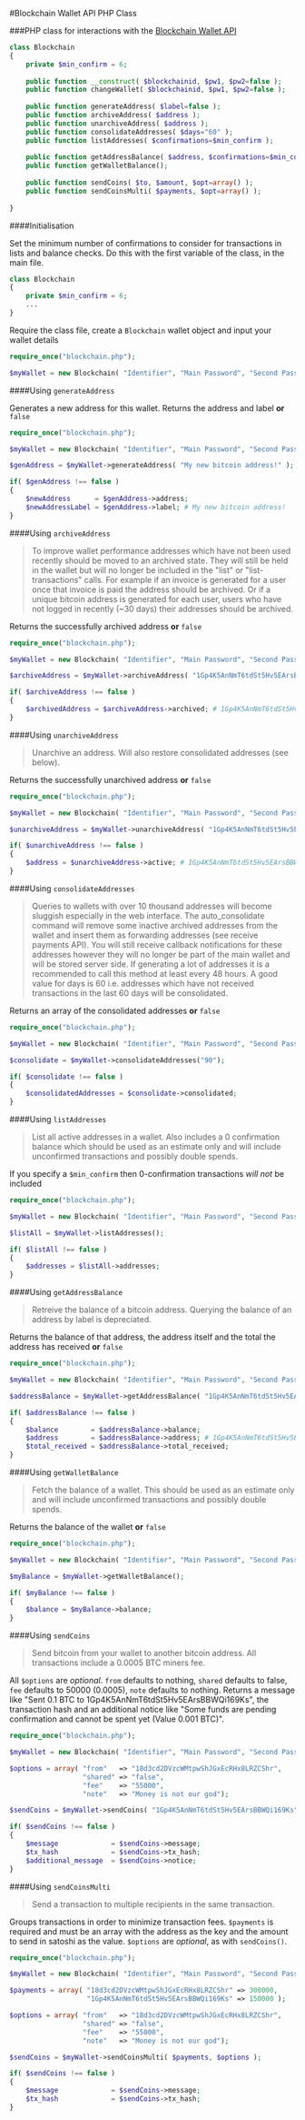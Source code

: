 #Blockchain Wallet API PHP Class

###PHP class for interactions with the [Blockchain Wallet API](https://blockchain.info/api/blockchain_wallet_api)

```php
class Blockchain
{
    private $min_confirm = 6;
    
    public function __construct( $blockchainid, $pw1, $pw2=false );
    public function changeWallet( $blockchainid, $pw1, $pw2=false );
    
    public function generateAddress( $label=false );
    public function archiveAddress( $address );
    public function unarchiveAddress( $address );
    public function consolidateAddresses( $days="60" );
    public function listAddresses( $confirmations=$min_confirm );
    
    public function getAddressBalance( $address, $confirmations=$min_confirm );
    public function getWalletBalance();
    
    public function sendCoins( $to, $amount, $opt=array() );
    public function sendCoinsMulti( $payments, $opt=array() );
    
}
```

####Initialisation

Set the minimum number of confirmations to consider for transactions in lists and balance checks. Do this with the first variable of the class, in the main file.

```php
class Blockchain
{
    private $min_confirm = 6;
    ...
}
```

Require the class file, create a `Blockchain` wallet object and input your wallet details

```php
require_once("blockchain.php");

$myWallet = new Blockchain( "Identifier", "Main Password", "Second Password" );
```

####Using `generateAddress`

Generates a new address for this wallet. Returns the address and label **or** `false`

```php
require_once("blockchain.php");

$myWallet = new Blockchain( "Identifier", "Main Password", "Second Password" );

$genAddress = $myWallet->generateAddress( "My new bitcoin address!" );

if( $genAddress !== false )
{
    $newAddress      = $genAddress->address;
    $newAddressLabel = $genAddress->label; # My new bitcoin address!
}
```

####Using `archiveAddress`

> To improve wallet performance addresses which have not been used recently should be moved to an archived state. They will still be held in the wallet but will no longer be included in the "list" or "list-transactions" calls. For example if an invoice is generated for a user once that invoice is paid the address should be archived. Or if a unique bitcoin address is generated for each user, users who have not logged in recently (~30 days) their addresses should be archived.

Returns the successfully archived address **or** `false`

```php
require_once("blockchain.php");

$myWallet = new Blockchain( "Identifier", "Main Password", "Second Password" );

$archiveAddress = $myWallet->archiveAddress( "1Gp4K5AnNmT6tdSt5Hv5EArsBBWQi169Ks" );

if( $archiveAddress !== false )
{
    $archivedAddress = $archiveAddress->archived; # 1Gp4K5AnNmT6tdSt5Hv5EArsBBWQi169Ks
}
```

####Using `unarchiveAddress`

> Unarchive an address. Will also restore consolidated addresses (see below).

Returns the successfully unarchived address **or** `false`

```php
require_once("blockchain.php");

$myWallet = new Blockchain( "Identifier", "Main Password", "Second Password" );

$unarchiveAddress = $myWallet->unarchiveAddress( "1Gp4K5AnNmT6tdSt5Hv5EArsBBWQi169Ks" );

if( $unarchiveAddress !== false )
{
    $address = $unarchiveAddress->active; # 1Gp4K5AnNmT6tdSt5Hv5EArsBBWQi169Ks
}
```

####Using `consolidateAddresses`

> Queries to wallets with over 10 thousand addresses will become sluggish especially in the web interface. The auto_consolidate command will remove some inactive archived addresses from the wallet and insert them as forwarding addresses (see receive payments API). You will still receive callback notifications for these addresses however they will no longer be part of the main wallet and will be stored server side. If generating a lot of addresses it is a recommended to call this method at least every 48 hours. A good value for days is 60 i.e. addresses which have not received transactions in the last 60 days will be consolidated.

Returns an array of the consolidated addresses **or** `false`

```php
require_once("blockchain.php");

$myWallet = new Blockchain( "Identifier", "Main Password", "Second Password" );

$consolidate = $myWallet->consolidateAddresses("90");

if( $consolidate !== false )
{
    $consolidatedAddresses = $consolidate->consolidated;
}
```

####Using `listAddresses`

> List all active addresses in a wallet. Also includes a 0 confirmation balance which should be used as an estimate only and will include unconfirmed transactions and possibly double spends.

If you specify a `$min_confirm` then 0-confirmation transactions *will not* be included

```php
require_once("blockchain.php");

$myWallet = new Blockchain( "Identifier", "Main Password", "Second Password" );

$listAll = $myWallet->listAddresses();

if( $listAll !== false )
{
    $addresses = $listAll->addresses;
}
```

####Using `getAddressBalance`

> Retreive the balance of a bitcoin address. Querying the balance of an address by label is depreciated.

Returns the balance of that address, the address itself and the total the address has received **or** `false`

```php
require_once("blockchain.php");

$myWallet = new Blockchain( "Identifier", "Main Password", "Second Password" );

$addressBalance = $myWallet->getAddressBalance( "1Gp4K5AnNmT6tdSt5Hv5EArsBBWQi169Ks" );

if( $addressBalance !== false )
{
    $balance        = $addressBalance->balance;
    $address        = $addressBalance->address; # 1Gp4K5AnNmT6tdSt5Hv5EArsBBWQi169Ks
    $total_received = $addressBalance->total_received;
}
```

####Using `getWalletBalance`

> Fetch the balance of a wallet. This should be used as an estimate only and will include unconfirmed transactions and possibly double spends.

Returns the balance of the wallet **or** `false`

```php
require_once("blockchain.php");

$myWallet = new Blockchain( "Identifier", "Main Password", "Second Password" );

$myBalance = $myWallet->getWalletBalance();

if( $myBalance !== false )
{
    $balance = $myBalance->balance;
}
```

####Using `sendCoins`

> Send bitcoin from your wallet to another bitcoin address. All transactions include a 0.0005 BTC miners fee.

All `$options` are *optional*. `from` defaults to nothing, `shared` defaults to false, `fee` defaults to 50000 (0.0005), `note` defaults to nothing. Returns a message like "Sent 0.1 BTC to 1Gp4K5AnNmT6tdSt5Hv5EArsBBWQi169Ks", the transaction hash and an additional notice like "Some funds are pending confirmation and cannot be spent yet (Value 0.001 BTC)".

```php
require_once("blockchain.php");

$myWallet = new Blockchain( "Identifier", "Main Password", "Second Password" );

$options = array( "from"   => "18d3cd2DVzcWMtpwShJGxEcRHx8LRZCShr",
                  "shared" => "false",
                  "fee"    => "55000",
                  "note"   => "Money is not our god");

$sendCoins = $myWallet->sendCoins( "1Gp4K5AnNmT6tdSt5Hv5EArsBBWQi169Ks", "124842", $options );

if( $sendCoins !== false )
{
    $message             = $sendCoins->message;
    $tx_hash             = $sendCoins->tx_hash;
    $additional_message  = $sendCoins->notice;
}
```

####Using `sendCoinsMulti`

> Send a transaction to multiple recipients in the same transaction.

Groups transactions in order to minimize transaction fees. `$payments` is required and must be an array with the address as the key and the amount to send in satoshi as the value. `$options` are *optional*, as with `sendCoins()`.

```php
require_once("blockchain.php");

$myWallet = new Blockchain( "Identifier", "Main Password", "Second Password" );

$payments = array( "18d3cd2DVzcWMtpwShJGxEcRHx8LRZCShr" => 300000,
                   "1Gp4K5AnNmT6tdSt5Hv5EArsBBWQi169Ks" => 150000 );

$options = array( "from"   => "18d3cd2DVzcWMtpwShJGxEcRHx8LRZCShr",
                  "shared" => "false",
                  "fee"    => "55000",
                  "note"   => "Money is not our god");

$sendCoins = $myWallet->sendCoinsMulti( $payments, $options );

if( $sendCoins !== false )
{
    $message             = $sendCoins->message;
    $tx_hash             = $sendCoins->tx_hash;
}
```
